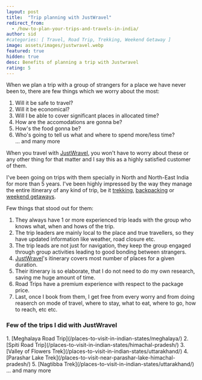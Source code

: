 ```yaml
---
layout: post
title:  "Trip planning with JustWravel"
redirect_from:
  - /how-to-plan-your-trips-and-travels-in-india/
author: sid
#categories: [ Travel, Road Trip, Trekking, Weekend Getaway ]
image: assets/images/justwravel.webp
featured: true
hidden: true
desc: Benefits of planning a trip with Justwravel
rating: 5
---
```


When we plan a trip with a group of strangers for a place we have never been to, there are few things which we worry about the most:

1. Will it be safe to travel?
2. Will it be economical?
3. Will I be able to cover significant places in allocated time?
4. How are the accomodations are gonna be?
5. How's the food gonna be?
6. Who's going to tell us what and where to spend more/less time?
<br/>... and many more

When you travel with [JustWravel](https://www.justwravel.com/), you won't have to worry about these or any other thing for that matter and I say this as a highly satisfied customer of them.

I've been going on trips with them specially in North and North-East India for more than 5 years. I've been highly impressed by the way they manage the entire itinerary of any kind of trip, be it [trekking](https://www.justwravel.com/treks), [backpacking](https://www.justwravel.com/backpacking-trips) or [weekend getaways](https://www.justwravel.com/weekend-getaways).

Few things that stood out for them:
1. They always have 1 or more experienced trip leads with the group who knows what, when and hows of the trip. 
2. The trip leaders are mainly local to the place and true travellers, so they have updated information like weather, road closure etc.
3. The trip leads are not just for navigation, they keep the group engaged through group activities leading to good bonding between strangers. 
4. [JustWravel](https://www.justwravel.com/)'s itinerary covers most number of places for a given duration.
5. Their itinerary is so elaborate, that I do not need to do my own research, saving me huge amount of time.
6. Road Trips have a premium experience with respect to the package price.
7. Last, once I book from them, I get free from every worry and from doing reaserch on mode of travel, where to stay, what to eat, where to go, how to reach, etc etc.

<h3>Few of the trips I did with JustWravel</h3>
1. [Meghalaya Road Trip](/places-to-visit-in-indian-states/meghalaya/)
2. [Spiti Road Trip](/places-to-visit-in-indian-states/himachal-pradesh/)
3. [Valley of Flowers Trek](/places-to-visit-in-indian-states/uttarakhand/)
4. [Parashar Lake Trek](/places-to-visit-near-parashar-lake-himachal-pradesh/)
5. [Nagtibba Trek](/places-to-visit-in-indian-states/uttarakhand/)
<br/>... and many more